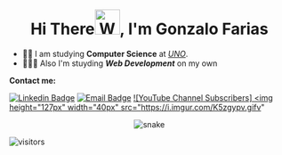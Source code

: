 <h1 align="center">Hi There<img src="https://raw.githubusercontent.com/nixin72/nixin72/master/wave.gif" 
         alt="Waving hand animated gif"
         height="45"
         width="45" />, I'm Gonzalo Farias</h1> 
         
- 👨‍🎓 I am studying **Computer Science** at [*UNO*](http://www.uno.edu.ar).
- 👨🏻‍💻 Also I'm stuyding ***Web Development*** on my own

**Contact me:** 

[![Linkedin Badge](https://img.shields.io/badge/-LinkedIn-0075b5?style=for-the-badge&logo=Linkedin&logoWidth=20)](https://www.linkedin.com/in/gonzalofarias/)
<a href="mailto:gonzaxeneize01@gmail.com" target="_blank">![Email Badge](https://img.shields.io/badge/-Mail-blue?style=for-the-badge&logo=appveyor)<a/>
<a href="https://img.shields.io/youtube/channel/subscribers/UCK1VdZqOxHVkPQvrgRKFG9g" target="_blank">![YouTube Channel Subscribers]
<img height="127px" width="40px" src="https://i.imgur.com/K5zgypv.gifv" 

<p align="center"><img src='https://svgshare.com/i/aru.svg' title='snake'/><p/>

![visitors](https://visitor-badge.glitch.me/badge?page_id=GonzaFarias.visitor-badge.issue.1)



<!-- ![YouTube Channel Views](https://img.shields.io/github/followers/francopig?color=d&label=boludos%20que%20me%20siguen&logoColor=d&style=social) -->
